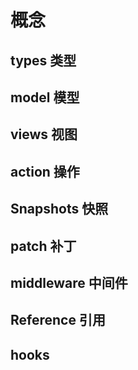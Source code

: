 # 概念

## types 类型

## model 模型

## views 视图

## action 操作

## Snapshots 快照

## patch 补丁

## middleware 中间件

## Reference 引用

## hooks
